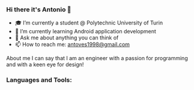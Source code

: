 ### Hi there it's Antonio 👋

- 🎓 I’m currently a student @ Polytechnic University of Turin
- 🌱 I’m currently learning Android application development
- 💬 Ask me about anything you can think of
- 📫 How to reach me: antoves1998@gmail.com

About me I can say that I am an engineer with a passion for programming and with a keen eye for design!

### Languages and Tools:



<!--
**mrwasp98/mrwasp98** is a ✨ _special_ ✨ repository because its `README.md` (this file) appears on your GitHub profile.

Here are some ideas to get you started:

- 🔭 I’m currently working on ...
- 🌱 I’m currently learning ...
- 👯 I’m looking to collaborate on ...
- 🤔 I’m looking for help with ...
- 💬 Ask me about ...
- 📫 How to reach me: ...
- 😄 Pronouns: ...
- ⚡ Fun fact: ...
-->

